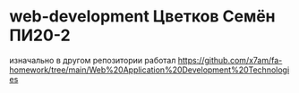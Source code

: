 # web-development Цветков Семён ПИ20-2
изначально в другом репозитории работал
https://github.com/x7am/fa-homework/tree/main/Web%20Application%20Development%20Technologies
